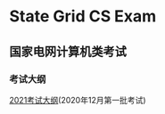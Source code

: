 # State Grid CS Exam
## 国家电网计算机类考试

### 考试大纲

[2021考试大纲](https://github.com/jarheadjoe/StateGridCS/docs/cs.pdf)(2020年12月第一批考试)